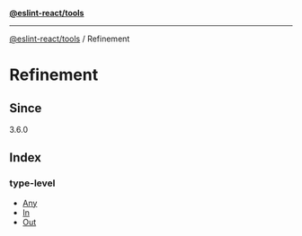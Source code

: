 [**@eslint-react/tools**](../../README.md)

***

[@eslint-react/tools](../../README.md) / Refinement

# Refinement

## Since

3.6.0

## Index

### type-level

- [Any](type-aliases/Any.md)
- [In](type-aliases/In.md)
- [Out](type-aliases/Out.md)
